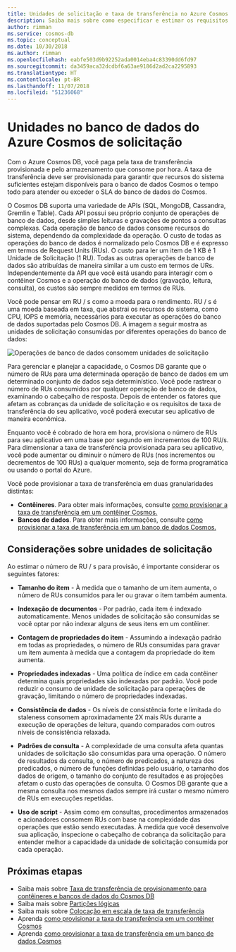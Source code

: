 ```yaml
---
title: Unidades de solicitação e taxa de transferência no Azure Cosmos DB
description: Saiba mais sobre como especificar e estimar os requisitos da unidade de solicitação no Azure Cosmos DB
author: rimman
ms.service: cosmos-db
ms.topic: conceptual
ms.date: 10/30/2018
ms.author: rimman
ms.openlocfilehash: eabfe503d9b92252ada0014eba4c83390dd6fd97
ms.sourcegitcommit: da3459aca32dcdbf6a63ae9186d2ad2ca2295893
ms.translationtype: HT
ms.contentlocale: pt-BR
ms.lasthandoff: 11/07/2018
ms.locfileid: "51236068"
---
```

# <a name="request-units-in-azure-cosmos-db"></a>Unidades no banco de dados do Azure Cosmos de solicitação

Com o Azure Cosmos DB, você paga pela taxa de transferência provisionada e pelo armazenamento que consome por hora. A taxa de transferência deve ser provisionada para garantir que recursos do sistema suficientes estejam disponíveis para o banco de dados Cosmos o tempo todo para atender ou exceder o SLA do banco de dados do Cosmos.

O Cosmos DB suporta uma variedade de APIs (SQL, MongoDB, Cassandra, Gremlin e Table). Cada API possui seu próprio conjunto de operações de banco de dados, desde simples leituras e gravações de pontos a consultas complexas. Cada operação de banco de dados consome recursos do sistema, dependendo da complexidade da operação.  O custo de todas as operações do banco de dados é normalizado pelo Cosmos DB e é expresso em termos de Request Units (RUs). O custo para ler um item de 1 KB é 1 Unidade de Solicitação (1 RU). Todas as outras operações de banco de dados são atribuídas de maneira similar a um custo em termos de URs. Independentemente da API que você está usando para interagir com o contêiner Cosmos e a operação do banco de dados (gravação, leitura, consulta), os custos são sempre medidos em termos de RUs.

Você pode pensar em RU / s como a moeda para o rendimento. RU / s é uma moeda baseada em taxa, que abstrai os recursos do sistema, como CPU, IOPS e memória, necessários para executar as operações do banco de dados suportadas pelo Cosmos DB. A imagem a seguir mostra as unidades de solicitação consumidas por diferentes operações do banco de dados:

![Operações de banco de dados consomem unidades de solicitação](./media/request-units/request-units.png)

Para gerenciar e planejar a capacidade, o Cosmos DB garante que o número de RUs para uma determinada operação de banco de dados em um determinado conjunto de dados seja determinístico. Você pode rastrear o número de RUs consumidos por qualquer operação de banco de dados, examinando o cabeçalho de resposta. Depois de entender os fatores que afetam as cobranças da unidade de solicitação e os requisitos de taxa de transferência do seu aplicativo, você poderá executar seu aplicativo de maneira econômica.

Enquanto você é cobrado de hora em hora, provisiona o número de RUs para seu aplicativo em uma base por segundo em incrementos de 100 RU/s. Para dimensionar a taxa de transferência provisionada para seu aplicativo, você pode aumentar ou diminuir o número de RUs (nos incrementos ou decrementos de 100 RUs) a qualquer momento, seja de forma programática ou usando o portal do Azure.

Você pode provisionar a taxa de transferência em duas granularidades distintas: 

* **Contêineres**. Para obter mais informações, consulte [como provisionar a taxa de transferência em um contêiner Cosmos.](how-to-provision-container-throughput.md)
* **Bancos de dados**. Para obter mais informações, consulte [como provisionar a taxa de transferência em um banco de dados Cosmos.](how-to-provision-database-throughput.md)

## <a name="request-unit-considerations"></a>Considerações sobre unidades de solicitação

Ao estimar o número de RU / s para provisão, é importante considerar os seguintes fatores:

* **Tamanho do item** - À medida que o tamanho de um item aumenta, o número de RUs consumidos para ler ou gravar o item também aumenta.

* **Indexação de documentos** - Por padrão, cada item é indexado automaticamente. Menos unidades de solicitação são consumidas se você optar por não indexar alguns de seus itens em um contêiner.

* **Contagem de propriedades do item** - Assumindo a indexação padrão em todas as propriedades, o número de RUs consumidas para gravar um item aumenta à medida que a contagem da propriedade do item aumenta.

* **Propriedades indexadas** - Uma política de índice em cada contêiner determina quais propriedades são indexadas por padrão. Você pode reduzir o consumo de unidade de solicitação para operações de gravação, limitando o número de propriedades indexadas.

* **Consistência de dados** - Os níveis de consistência forte e limitada do staleness consomem aproximadamente 2X mais RUs durante a execução de operações de leitura, quando comparados com outros níveis de consistência relaxada.

* **Padrões de consulta** - A complexidade de uma consulta afeta quantas unidades de solicitação são consumidas para uma operação. O número de resultados da consulta, o número de predicados, a natureza dos predicados, o número de funções definidas pelo usuário, o tamanho dos dados de origem, o tamanho do conjunto de resultados e as projeções afetam o custo das operações de consulta. O Cosmos DB garante que a mesma consulta nos mesmos dados sempre irá custar o mesmo número de RUs em execuções repetidas.

* **Uso de script** - Assim como em consultas, procedimentos armazenados e acionadores consomem RUs com base na complexidade das operações que estão sendo executadas. À medida que você desenvolve sua aplicação, inspecione o cabeçalho de cobrança da solicitação para entender melhor a capacidade da unidade de solicitação consumida por cada operação.

## <a name="next-steps"></a>Próximas etapas

* Saiba mais sobre [Taxa de transferência de provisionamento para contêineres e bancos de dados do Cosmos DB](set-throughput.md)
* Saiba mais sobre [Partições lógicas](partition-data.md)
* Saiba mais sobre [Colocação em escala de taxa de transferência](scaling-throughput.md)
* Aprenda [como provisionar a taxa de transferência em um contêiner Cosmos](how-to-provision-container-throughput.md)
* Aprenda [como provisionar a taxa de transferência em um banco de dados Cosmos](how-to-provision-database-throughput.md)
